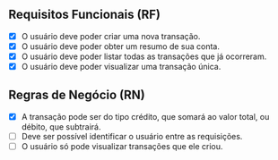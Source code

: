 ## Requisitos Funcionais (RF)

- [x] O usuário deve poder criar uma nova transação.
- [x] O usuário deve poder obter um resumo de sua conta.
- [x] O usuário deve poder listar todas as transações que já ocorreram.
- [x] O usuário deve poder visualizar uma transação única.

## Regras de Negócio (RN)

- [x] A transação pode ser do tipo crédito, que somará ao valor total, ou débito, que subtrairá.
- [ ] Deve ser possível identificar o usuário entre as requisições.
- [ ] O usuário só pode visualizar transações que ele criou.